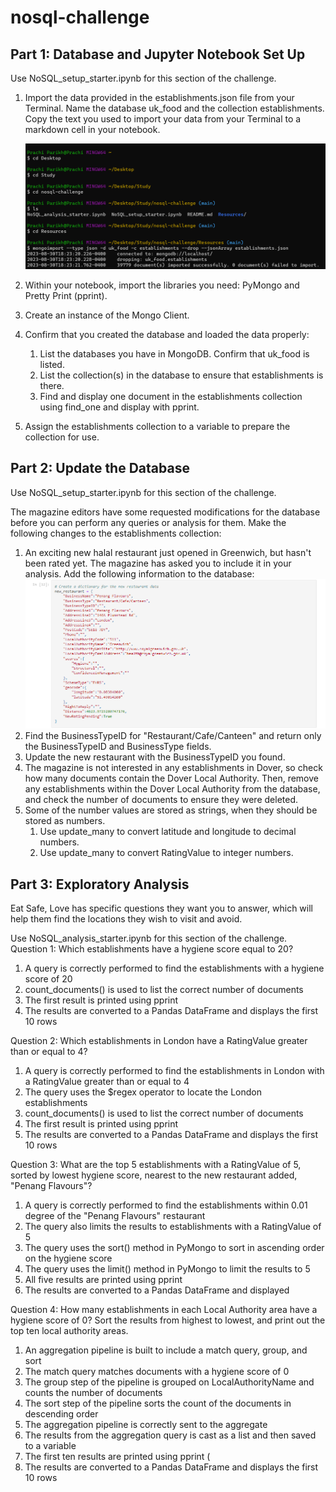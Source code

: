 # nosql-challenge

## Part 1: Database and Jupyter Notebook Set Up
Use NoSQL_setup_starter.ipynb for this section of the challenge.
1. Import the data provided in the establishments.json file from your Terminal. Name the database uk_food and the collection establishments. Copy the text you used to import your data from your Terminal to a markdown cell in your notebook.

   ![Alt text](Import_JSON.png)

2. Within your notebook, import the libraries you need: PyMongo and Pretty Print (pprint).
3. Create an instance of the Mongo Client.
4. Confirm that you created the database and loaded the data properly:
    1. List the databases you have in MongoDB. Confirm that uk_food is listed.
    2. List the collection(s) in the database to ensure that establishments is there.
    3. Find and display one document in the establishments collection using find_one and display with pprint.

5. Assign the establishments collection to a variable to prepare the collection for use.

## Part 2: Update the Database
Use NoSQL_setup_starter.ipynb for this section of the challenge.

The magazine editors have some requested modifications for the database before you can perform any queries or analysis for them. Make the following changes to the establishments collection:
1. An exciting new halal restaurant just opened in Greenwich, but hasn't been rated yet. The magazine has asked you to include it in your analysis. Add the following information to the database:
      ![Alt text](Part_2.png)
2. Find the BusinessTypeID for "Restaurant/Cafe/Canteen" and return only the BusinessTypeID and BusinessType fields.
3. Update the new restaurant with the BusinessTypeID you found.
4. The magazine is not interested in any establishments in Dover, so check how many documents contain the Dover Local Authority. Then, remove any establishments within the Dover Local Authority from the database, and check the number of documents to ensure they were deleted.
5. Some of the number values are stored as strings, when they should be stored as numbers.
   1. Use update_many to convert latitude and longitude to decimal numbers.
   2. Use update_many to convert RatingValue to integer numbers.

## Part 3: Exploratory Analysis
Eat Safe, Love has specific questions they want you to answer, which will help them find the locations they wish to visit and avoid.

Use NoSQL_analysis_starter.ipynb for this section of the challenge.
Question 1: Which establishments have a hygiene score equal to 20? 
  1. A query is correctly performed to find the establishments with a hygiene score of 20
  2. count_documents() is used to list the correct number of documents
  3. The first result is printed using pprint
  4. The results are converted to a Pandas DataFrame and displays the first 10 rows 
          
Question 2: Which establishments in London have a RatingValue greater than or equal to 4?
   1. A query is correctly performed to find the establishments in London with a RatingValue greater than or equal to 4
   2. The query uses the $regex operator to locate the London establishments
   3. count_documents() is used to list the correct number of documents
   4. The first result is printed using pprint
   5. The results are converted to a Pandas DataFrame and displays the first 10 rows

Question 3: What are the top 5 establishments with a RatingValue of 5, sorted by lowest hygiene score, nearest to the new restaurant added, "Penang Flavours"? 
   1. A query is correctly performed to find the establishments within 0.01 degree of the "Penang Flavours" restaurant
   2. The query also limits the results to establishments with a RatingValue of 5
   3. The query uses the sort() method in PyMongo to sort in ascending order on the hygiene score
   4. The query uses the limit() method in PyMongo to limit the results to 5
   5. All five results are printed using pprint
   6. The results are converted to a Pandas DataFrame and displayed

Question 4: How many establishments in each Local Authority area have a hygiene score of 0? Sort the results from highest to lowest, and print out the top ten local authority areas.
   1. An aggregation pipeline is built to include a match query, group, and sort
   2. The match query matches documents with a hygiene score of 0
   3. The group step of the pipeline is grouped on LocalAuthorityName and counts the number of documents
   4. The sort step of the pipeline sorts the count of the documents in descending order
   5. The aggregation pipeline is correctly sent to the aggregate
   6. The results from the aggregation query is cast as a list and then saved to a variable
   7. The first ten results are printed using pprint (
   8. The results are converted to a Pandas DataFrame and displays the first 10 rows 
